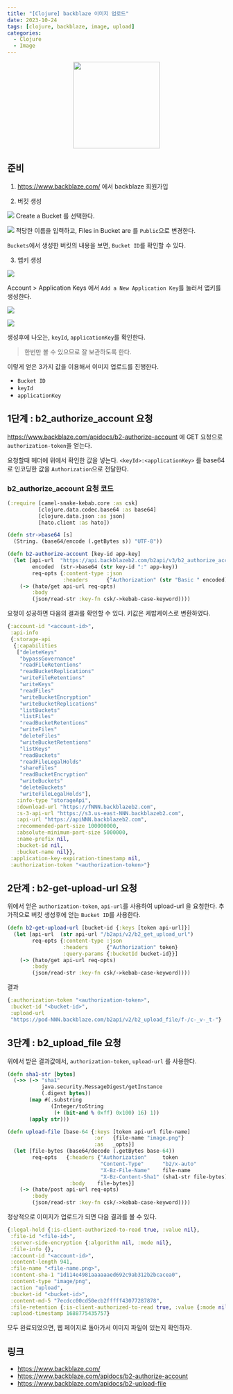 ```yaml
---
title: "[Clojure] backblaze 이미지 업로드"
date: 2023-10-24
tags: [clojure, backblaze, image, upload]
categories:
  - Clojure
  - Image
---
```



<img src="https://secure.backblaze.com/bzapp_web_assets/public/pics/header/logo-backblaze-flame-header.4851ea2289eaf4242079c6dcd0acb1be.png"  width="200" style="display:block;margin:0 auto;"/>

## 준비

1. https://www.backblaze.com/ 에서 backblaze 회원가입

2. 버킷 생성

![](https://i.imgur.com/CoGvPdY.png)
Create a Bucket 를 선택한다. 

![](https://i.imgur.com/8AHHOb4.png)
적당한 이름을 입력하고, Files in Bucket are 를 `Public`으로 변경한다.

`Buckets`에서 생성한 버킷의 내용을 보면, `Bucket ID`를 확인할 수 있다. 

3. 앱키 생성

![](https://i.imgur.com/FsxX0sE.png)

Account > Application Keys 에서 `Add a New Application Key`를 눌러서 앱키를 생성한다. 

![](https://i.imgur.com/cYrWF3w.png)

![](https://i.imgur.com/JyzoWGD.png)

생성후에 나오는, `keyId`, `applicationKey`를 확인한다.
> 한번만 볼 수 있으므로 잘 보관하도록 한다. 

이렇게 얻은 3가지 값을 이용해서 이미지 업로드를 진행한다. 

- `Bucket ID`
- `keyId`
- `applicationKey` 

## 1단계 :  b2_authorize_account 요청

https://www.backblaze.com/apidocs/b2-authorize-account 에 GET 요청으로 `authorization-token`을 얻는다.

요청할때 헤더에 위에서 확인한 값을 넣는다.
`<keyId>:<applicationKey>` 를 base64로 인코딩한 값을 `Authorization`으로 전달한다. 

### b2_authorize_account 요청 코드

```clojure
(:require [camel-snake-kebab.core :as csk]
          [clojure.data.codec.base64 :as base64]
          [clojure.data.json :as json]
          [hato.client :as hato])

(defn str->base64 [s]
  (String. (base64/encode (.getBytes s)) "UTF-8"))

(defn b2-authorize-account [key-id app-key]
  (let [api-url  "https://api.backblazeb2.com/b2api/v3/b2_authorize_account"
        encoded  (str->base64 (str key-id ":" app-key))
        req-opts {:content-type :json
                  :headers      {"Authorization" (str "Basic " encoded)}}]
    (-> (hato/get api-url req-opts)
        :body
        (json/read-str :key-fn csk/->kebab-case-keyword))))
```

요청이 성공하면 다음의 결과를 확인할 수 있다. 
키값은 케밥케이스로 변환하였다.

```clojure
{:account-id "<account-id>",
 :api-info
 {:storage-api
  {:capabilities
   ["deleteKeys"
    "bypassGovernance"
    "readFileRetentions"
    "readBucketReplications"
    "writeFileRetentions"
    "writeKeys"
    "readFiles"
    "writeBucketEncryption"
    "writeBucketReplications"
    "listBuckets"
    "listFiles"
    "readBucketRetentions"
    "writeFiles"
    "deleteFiles"
    "writeBucketRetentions"
    "listKeys"
    "readBuckets"
    "readFileLegalHolds"
    "shareFiles"
    "readBucketEncryption"
    "writeBuckets"
    "deleteBuckets"
    "writeFileLegalHolds"],
   :info-type "storageApi",
   :download-url "https://fNNN.backblazeb2.com",
   :s-3-api-url "https://s3.us-east-NNN.backblazeb2.com",
   :api-url "https://apiNNN.backblazeb2.com",
   :recommended-part-size 100000000,
   :absolute-minimum-part-size 5000000,
   :name-prefix nil,
   :bucket-id nil,
   :bucket-name nil}},
 :application-key-expiration-timestamp nil,
 :authorization-token "<authorization-token>"}
```

## 2단계 : b2-get-upload-url 요청

위에서 얻은 `authorization-token`, `api-url`를 사용하여 upload-url 을 요청한다. 
추가적으로 버킷 생성후에 얻는 `Bucket ID`를 사용한다. 

```clojure
(defn b2-get-upload-url [bucket-id {:keys [token api-url]}]
  (let [api-url  (str api-url "/b2api/v2/b2_get_upload_url")
        req-opts {:content-type :json
                  :headers      {"Authorization" token}
                  :query-params {:bucketId bucket-id}}]
    (-> (hato/get api-url req-opts)
        :body
        (json/read-str :key-fn csk/->kebab-case-keyword))))
```

결과

```clojure
{:authorization-token "<authorization-token>",
 :bucket-id "<bucket-id>",
 :upload-url
 "https://pod-NNN.backblaze.com/b2api/v2/b2_upload_file/f-/c-_v-_t-"}
```

## 3단계 : b2_upload_file 요청

위에서 받은 결과값에서, `authorization-token`, `upload-url` 를 사용한다.

```clojure
(defn sha1-str [bytes]
  (->> (-> "sha1"
           java.security.MessageDigest/getInstance
           (.digest bytes))
       (map #(.substring
              (Integer/toString
               (+ (bit-and % 0xff) 0x100) 16) 1))
       (apply str)))

(defn upload-file [base-64 {:keys [token api-url file-name]
                            :or   {file-name "image.png"}
                            :as   _opts}]
  (let [file-bytes (base64/decode (.getBytes base-64))
        req-opts   {:headers {"Authorization"     token
                              "Content-Type"      "b2/x-auto"
                              "X-Bz-File-Name"    file-name                            
                              "X-Bz-Content-Sha1" (sha1-str file-bytes)}
                    :body    file-bytes}]
    (-> (hato/post api-url req-opts)
        :body
        (json/read-str :key-fn csk/->kebab-case-keyword))))
```

정상적으로 이미지가 업로드가 되면 다음 결과를 볼 수 있다. 

```clojure
{:legal-hold {:is-client-authorized-to-read true, :value nil},
 :file-id "<file-id>",
 :server-side-encryption {:algorithm nil, :mode nil},
 :file-info {},
 :account-id "<account-id>",
 :content-length 941,
 :file-name "<file-name.png>",
 :content-sha-1 "1d114e4981aaaaaaed692c9ab312b2bcacea0",
 :content-type "image/png",
 :action "upload",
 :bucket-id "<bucket-id>",
 :content-md-5 "7ecdcc00cd50ecb2fffff43077287878",
 :file-retention {:is-client-authorized-to-read true, :value {:mode nil, :retain-until-timestamp nil}},
 :upload-timestamp 1688775435757}
```

모두 완료되었으면, 웹 페이지로 돌아가서 이미지 파일이 있는지 확인하자.


## 링크

-  https://www.backblaze.com/
- https://www.backblaze.com/apidocs/b2-authorize-account
- https://www.backblaze.com/apidocs/b2-upload-file
